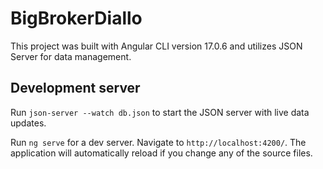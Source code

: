 # BigBrokerDiallo

This project was built with Angular CLI version 17.0.6 and utilizes JSON Server for data management.

## Development server

Run `json-server --watch db.json` to start the JSON server with live data updates.

Run `ng serve` for a dev server. Navigate to `http://localhost:4200/`. The application will automatically reload if you change any of the source files.
